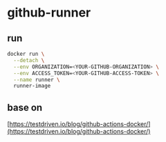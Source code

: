 # github-runner

## run

```sh
docker run \
  --detach \
  --env ORGANIZATION=<YOUR-GITHUB-ORGANIZATION> \
  --env ACCESS_TOKEN=<YOUR-GITHUB-ACCESS-TOKEN> \
  --name runner \
  runner-image
```

## base on

[https://testdriven.io/blog/github-actions-docker/](https://testdriven.io/blog/github-actions-docker/)
